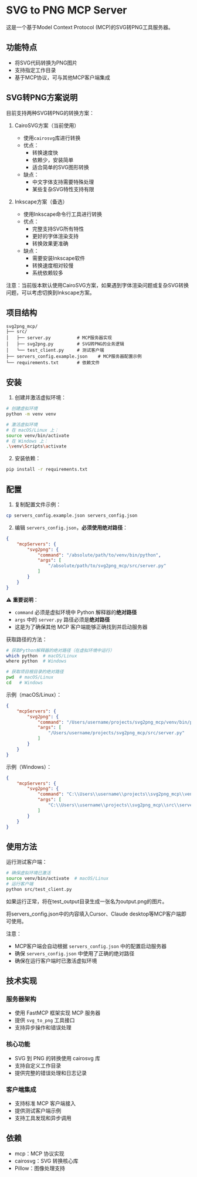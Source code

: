 # SVG to PNG MCP Server

这是一个基于Model Context Protocol (MCP)的SVG转PNG工具服务器。

## 功能特点

- 将SVG代码转换为PNG图片
- 支持指定工作目录
- 基于MCP协议，可与其他MCP客户端集成

## SVG转PNG方案说明

目前支持两种SVG转PNG的转换方案：

1. CairoSVG方案（当前使用）
   - 使用`cairosvg`库进行转换
   - 优点：
     - 转换速度快
     - 依赖少，安装简单
     - 适合简单的SVG图形转换
   - 缺点：
     - 中文字体支持需要特殊处理
     - 某些复杂SVG特性支持有限

2. Inkscape方案（备选）
   - 使用Inkscape命令行工具进行转换
   - 优点：
     - 完整支持SVG所有特性
     - 更好的字体渲染支持
     - 转换效果更准确
   - 缺点：
     - 需要安装Inkscape软件
     - 转换速度相对较慢
     - 系统依赖较多

注意：当前版本默认使用CairoSVG方案，如果遇到字体渲染问题或复杂SVG转换问题，可以考虑切换到Inkscape方案。

## 项目结构

```
svg2png_mcp/
├── src/
│   ├── server.py          # MCP服务器实现
│   ├── svg2png.py         # SVG转PNG的业务逻辑
│   └── test_client.py     # 测试客户端
├── servers_config.example.json    # MCP服务器配置示例
└── requirements.txt       # 依赖文件
```

## 安装

1. 创建并激活虚拟环境：
```bash
# 创建虚拟环境
python -m venv venv

# 激活虚拟环境
# 在 macOS/Linux 上：
source venv/bin/activate
# 在 Windows 上：
.\venv\Scripts\activate
```

2. 安装依赖：
```bash
pip install -r requirements.txt
```

## 配置

1. 复制配置文件示例：
```bash
cp servers_config.example.json servers_config.json
```

2. 编辑 `servers_config.json`，**必须使用绝对路径**：
```json
{
    "mcpServers": {
        "svg2png": {
            "command": "/absolute/path/to/venv/bin/python",
            "args": [
                "/absolute/path/to/svg2png_mcp/src/server.py"
            ]
        }
    }
}
```

⚠️ **重要说明**：
- `command` 必须是虚拟环境中 Python 解释器的**绝对路径**
- `args` 中的 `server.py` 路径必须是**绝对路径**
- 这是为了确保其他 MCP 客户端能够正确找到并启动服务器

获取路径的方法：
```bash
# 获取Python解释器的绝对路径（在虚拟环境中运行）
which python  # macOS/Linux
where python  # Windows

# 获取项目根目录的绝对路径
pwd  # macOS/Linux
cd   # Windows
```

示例（macOS/Linux）：
```json
{
    "mcpServers": {
        "svg2png": {
            "command": "/Users/username/projects/svg2png_mcp/venv/bin/python",
            "args": [
                "/Users/username/projects/svg2png_mcp/src/server.py"
            ]
        }
    }
}
```

示例（Windows）：
```json
{
    "mcpServers": {
        "svg2png": {
            "command": "C:\\Users\\username\\projects\\svg2png_mcp\\venv\\Scripts\\python.exe",
            "args": [
                "C:\\Users\\username\\projects\\svg2png_mcp\\src\\server.py"
            ]
        }
    }
}
```

## 使用方法

运行测试客户端：
```bash
# 确保虚拟环境已激活
source venv/bin/activate  # macOS/Linux
# 运行客户端
python src/test_client.py
```

如果运行正常，将在test_output目录生成一张名为output.png的图片。

将servers_config.json中的内容填入Cursor、Claude desktop等MCP客户端即可使用。


注意：
- MCP客户端会自动根据 `servers_config.json` 中的配置启动服务器
- 确保 `servers_config.json` 中使用了正确的绝对路径
- 确保在运行客户端时已激活虚拟环境

## 技术实现

### 服务器架构
- 使用 FastMCP 框架实现 MCP 服务器
- 提供 `svg_to_png` 工具接口
- 支持异步操作和错误处理

### 核心功能
- SVG 到 PNG 的转换使用 cairosvg 库
- 支持自定义工作目录
- 提供完整的错误处理和日志记录

### 客户端集成
- 支持标准 MCP 客户端接入
- 提供测试客户端示例
- 支持工具发现和异步调用

## 依赖

- mcp：MCP 协议实现
- cairosvg：SVG 转换核心库
- Pillow：图像处理支持 